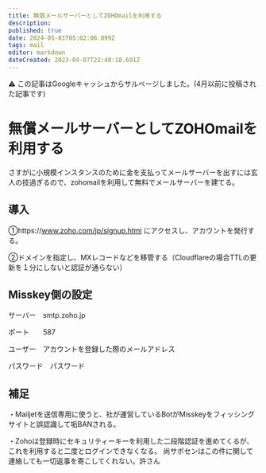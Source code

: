 ```yaml
---
title: 無償メールサーバーとしてZOHOmailを利用する
description: 
published: true
date: 2024-05-01T05:02:06.099Z
tags: mail
editor: markdown
dateCreated: 2023-04-07T22:48:18.691Z
---
```


:warning: この記事はGoogleキャッシュからサルベージしました。(4月以前に投稿された記事です)

# 無償メールサーバーとしてZOHOmailを利用する

さすがに小規模インスタンスのために金を支払ってメールサーバーを出すには玄人の技過ぎるので、zohomailを利用して無料でメールサーバーを建てる。

## 導入

①https://www.zoho.com/jp/signup.html  にアクセスし、アカウントを発行する。

②ドメインを指定し、MXレコードなどを移管する（Cloudflareの場合TTLの更新を１分にしないと認証が通らない）

## Misskey側の設定

サーバー　smtp.zoho.jp

ポート　　587

ユーザー　アカウントを登録した際のメールアドレス

パスワード　パスワード

## 補足

・Mailjetを送信専用に使うと、社が運営しているBotがMisskeyをフィッシングサイトと誤認識して垢BANされる。

・Zohoは登録時にセキュリティーキーを利用した二段階認証を進めてくるが、これを利用すると二度とログインできなくなる。 尚サポセンはこの件に関して連絡しても一切返事を寄こしてくれない。許さん